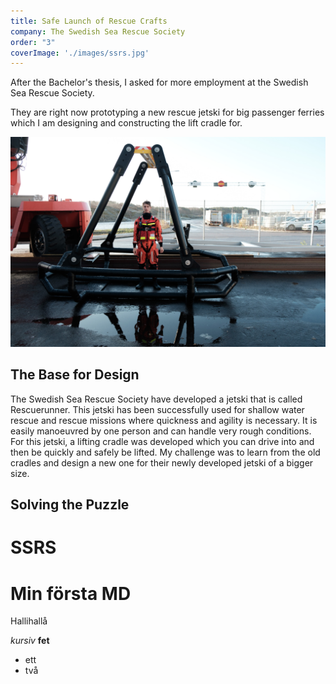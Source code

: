 ```yaml
---
title: Safe Launch of Rescue Crafts
company: The Swedish Sea Rescue Society
order: "3"
coverImage: './images/ssrs.jpg'
---
```


After the Bachelor's thesis, I asked for more employment at the Swedish Sea Rescue Society.

They are right now prototyping a new rescue jetski for big passenger ferries which I am designing and constructing the lift cradle for.


![SSRS](./images/ssrs.jpg)

## The Base for Design
The Swedish Sea Rescue Society have developed a jetski that is called Rescuerunner. This jetski has been successfully used for shallow water rescue and rescue missions where quickness and agility is necessary. It is easily manoeuvred by one person and can handle very rough conditions. For this jetski, a lifting cradle was developed which you can drive into and then be quickly and safely be lifted. My challenge was to learn from the old cradles and design a new one for their newly developed jetski of a bigger size.

## Solving the Puzzle




SSRS
===




# Min första MD

Hallihallå

*kursiv* **fet**

* ett
* två